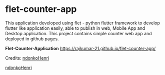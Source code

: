 # flet-counter-app

This application developed using flet - python flutter framework to develop flutter like application easily, able to publish in web, Mobile App and Desktop application. This project contains simple counter web app and deployed in github pages.

**Flet-Counter-Application** https://rajkumar-21.github.io/flet-counter-app/



Credits: <a href="https://github.com/ndonkoHenri" target="_blank">ndonkoHenri</a>

[ndonkoHenri](https://github.com/ndonkoHenri)
